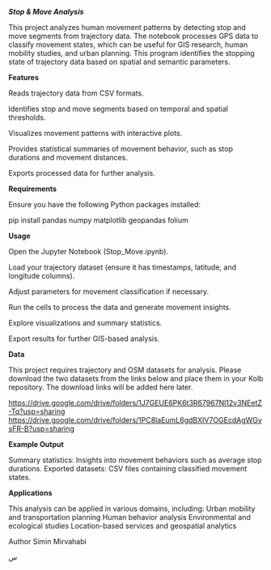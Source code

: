 _**Stop & Move Analysis**_

This project analyzes human movement patterns by detecting stop and move segments from trajectory data. The notebook processes GPS data to classify movement states, which can be useful for GIS research, human mobility studies, and urban planning.
This program identifies the stopping state of trajectory data based on spatial and semantic parameters.

**Features**

Reads trajectory data from CSV formats.

Identifies stop and move segments based on temporal and spatial thresholds.

Visualizes movement patterns with interactive plots.

Provides statistical summaries of movement behavior, such as stop durations and movement distances.

Exports processed data for further analysis.

**Requirements**

Ensure you have the following Python packages installed:

pip install pandas numpy matplotlib geopandas folium

**Usage**

Open the Jupyter Notebook (Stop_Move.ipynb).

Load your trajectory dataset (ensure it has timestamps, latitude, and longitude columns).

Adjust parameters for movement classification if necessary.

Run the cells to process the data and generate movement insights.

Explore visualizations and summary statistics.

Export results for further GIS-based analysis.

**Data**

This project requires trajectory and OSM datasets for analysis. Please download the two datasets from the links below and place them in your Kolb repository. The download links will be added here later.

https://drive.google.com/drive/folders/1J7GEUE6PK6t3R67967Nl12v3NEetZ-Tq?usp=sharing
https://drive.google.com/drive/folders/1PC8laEumL6gdBXIV7OGEcdAgWGvsFR-B?usp=sharing


**Example Output**

Summary statistics: Insights into movement behaviors such as average stop durations.
Exported datasets: CSV files containing classified movement states.

**Applications**

This analysis can be applied in various domains, including:
Urban mobility and transportation planning
Human behavior analysis
Environmental and ecological studies
Location-based services and geospatial analytics

Author
Simin Mirvahabi

س



